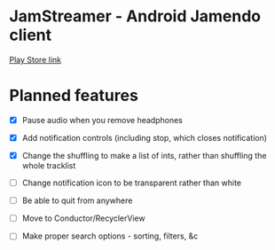# JamStreamer - Android Jamendo client

[Play Store link](https://play.google.com/store/apps/details?id=com.leokomarov.jamstreamer&hl=en)

# Planned features

- [x] Pause audio when you remove headphones
- [x] Add notification controls (including stop, which closes notification)
- [x] Change the shuffling to make a list of ints, rather than shuffling the whole tracklist

- [ ] Change notification icon to be transparent rather than white
- [ ] Be able to quit from anywhere

- [ ] Move to Conductor/RecyclerView
- [ ] Make proper search options - sorting, filters, &c

